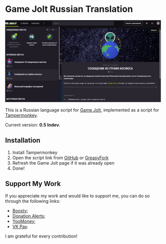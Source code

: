 # Game Jolt Russian Translation

<center>
    <img title="Translation overview" alt="Translation overview" src="https://github.com/RushanM/GameJolt-Russian-Translation/blob/main/cover.png?raw=true">
</center>

This is a Russian language script for [Game Jolt](https://gamejolt.com/), implemented as a script for [Tampermonkey](https://github.com/Tampermonkey/tampermonkey).

Current version: **0.5 Indev.**

## Installation

1. Install Tampermonkey
2. Open the script link from [GitHub](https://github.com/RushanM/GameJolt-Russian-Translation/raw/main/%D0%A0%D1%83%D1%81%D0%B8%D1%84%D0%B8%D0%BA%D0%B0%D1%82%D0%BE%D1%80%20Game%20Jolt.user.js) or [GreasyFork](https://greasyfork.org/ru/scripts/496844-game-jolt-russian-translation)
3. Refresh the Game Jolt page if it was already open
4. Done!

## Support My Work

If you appreciate my work and would like to support me, you can do so through the following links:

* [Boosty](https://boosty.to/rushanm);
* [Donation Alerts](https://www.donationalerts.com/r/deflecta);
* [YooMoney](https://yoomoney.ru/to/410015215253910);
* [VK Pay](https://vk.me/moneysend/deflecta).

I am grateful for every contribution!
